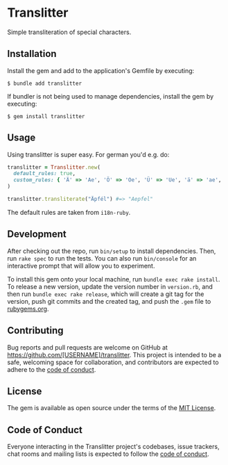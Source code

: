 # Translitter

Simple transliteration of special characters.

## Installation

Install the gem and add to the application's Gemfile by executing:

    $ bundle add translitter

If bundler is not being used to manage dependencies, install the gem by executing:

    $ gem install translitter

## Usage

Using translitter is super easy. For german you'd e.g. do:

```ruby
translitter = Translitter.new(
  default_rules: true,
  custom_rules: { 'Ä' => 'Ae', 'Ö' => 'Oe', 'Ü' => 'Ue', 'ä' => 'ae', 'ö' => 'oe', 'ü' => 'ue', 'ß' => 'ss' }
)

translitter.transliterate("Äpfél") #=> "Aepfel"
```

The default rules are taken from `i18n-ruby`.

## Development

After checking out the repo, run `bin/setup` to install dependencies. Then, run
`rake spec` to run the tests. You can also run `bin/console` for an interactive
prompt that will allow you to experiment.

To install this gem onto your local machine, run `bundle exec rake install`. To
release a new version, update the version number in `version.rb`, and then run
`bundle exec rake release`, which will create a git tag for the version, push
git commits and the created tag, and push the `.gem` file to
[rubygems.org](https://rubygems.org).

## Contributing

Bug reports and pull requests are welcome on GitHub at
https://github.com/[USERNAME]/translitter. This project is intended to be a
safe, welcoming space for collaboration, and contributors are expected to
adhere to the [code of
conduct](https://github.com/mrkamel/translitter/blob/main/CODE_OF_CONDUCT.md).

## License

The gem is available as open source under the terms of the
[MIT License](https://opensource.org/licenses/MIT).

## Code of Conduct

Everyone interacting in the Translitter project's codebases, issue trackers,
chat rooms and mailing lists is expected to follow the
[code of conduct](https://github.com/mrkamel/translitter/blob/main/CODE_OF_CONDUCT.md).
